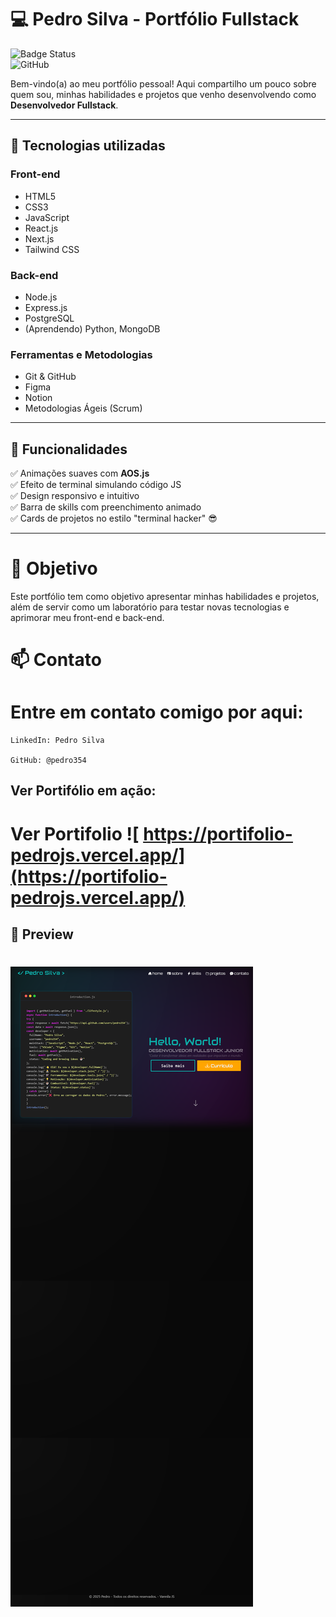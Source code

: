 # 💻 Pedro Silva - Portfólio Fullstack

![Badge Status](https://img.shields.io/badge/Status-Em%20desenvolvimento-green)  
![GitHub](https://img.shields.io/badge/Made%20by-Pedro%20Silva-blue)

Bem-vindo(a) ao meu portfólio pessoal! Aqui compartilho um pouco sobre quem sou, minhas habilidades e projetos que venho desenvolvendo como **Desenvolvedor Fullstack**.

---

## 🚀 Tecnologias utilizadas

### Front-end
- HTML5
- CSS3
- JavaScript
- React.js
- Next.js
- Tailwind CSS

### Back-end
- Node.js
- Express.js
- PostgreSQL
- (Aprendendo) Python, MongoDB

### Ferramentas e Metodologias
- Git & GitHub
- Figma
- Notion
- Metodologias Ágeis (Scrum)

---

## 🌟 Funcionalidades

✅ Animações suaves com **AOS.js**  
✅ Efeito de terminal simulando código JS  
✅ Design responsivo e intuitivo  
✅ Barra de skills com preenchimento animado  
✅ Cards de projetos no estilo "terminal hacker" 😎

---

# 🎯 Objetivo

 Este portfólio tem como objetivo apresentar minhas habilidades e projetos, além de servir como um laboratório para testar novas tecnologias e aprimorar meu front-end e back-end.
# 📫 Contato

# Entre em contato comigo por aqui:

    LinkedIn: Pedro Silva

    GitHub: @pedro354

## Ver Portifólio em ação:

# Ver Portifolio ![ https://portifolio-pedrojs.vercel.app/](https://portifolio-pedrojs.vercel.app/)

## 📸 Preview

# ![alt text](image.png)

